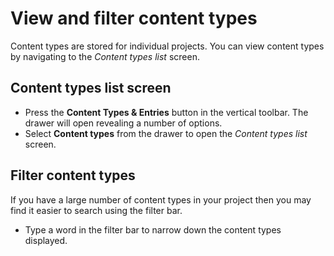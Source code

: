 # View and filter content types
Content types are stored for individual projects. You can view content types by navigating to the *Content types list* screen.

## Content types list screen
- Press the **Content Types & Entries** button in the vertical toolbar. The drawer will open revealing a number of options.
- Select **Content types** from the drawer to open the *Content types list* screen.

## Filter content types
If you have a large number of content types in your project then you may find it easier to search using the filter bar.

- Type a word in the filter bar to narrow down the content types displayed.

